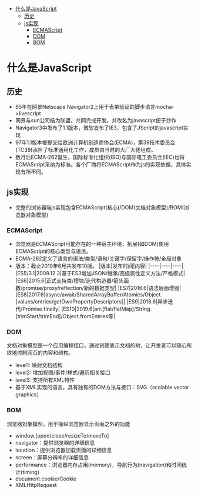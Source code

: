 <!-- TOC -->

- [什么是JavaScript](#什么是javascript)
  - [历史](#历史)
  - [js实现](#js实现)
    - [ECMAScript](#ecmascript)
    - [DOM](#dom)
    - [BOM](#bom)

<!-- /TOC -->

# 什么是JavaScript

## 历史
* 95年在网景Netscape Navigator2上用于表单验证的脚步语言mocha->livescript
* 网景与sun公司结为联盟，共同完成开发，并改名为javascript便于炒作
* Navigator3中发布了1.1版本，微软发布了IE3，包含了JScript的javascript实现
* 97年1.1版本被提交给欧洲计算机制造商协会(ECMA)，第39技术委员会(TC39)承担了标准通用化工作，成员由当时的大厂大佬组成。
* 数月后ECMA-262诞生，国际标准化组织(ISO)与国际电工委员会(IEC)也将ECMAScript采纳为标准。各个厂商将ECMAScript作为js的实现依据，具体实现有所不同。

## js实现
* 完整的浏览器端js实现包含ECMAScript(核心)/DOM(文档对象模型)/BOM(浏览器对象模型)
### ECMAScript
* 浏览器是ECMAScript可能存在的一种宿主环境，拓展(如DOM)使用ECMAScript的核心类型与语法。
* ECMA-262定义了语言的语法/类型/语句/关键字/保留字/操作符/全局对象
* 版本：截止2019年6月共发布10版。
|版本|发布时间|内容|
|----|----|----|
|ES5/3.1|2009.12.3|基于ES3增加JSON/继承/高级属性定义方法/严格模式|
|ES6|2015.6|正式支持类/模块/迭代构造器/箭头函数/promise/proxy/reflection/新的数据类型|
|ES7|2016.6|语法层面增强|
|ES8|2017.6|async/await/SharedArrayBuffer/Atomics/Object.[values/entries/getOwnPropertyDescriptors]|
|ES9|2018.6|异步迭代/Promise.finally|
|ES10|2019.6|arr.[flat/flatMap]/String.[trimStart/trimEnd]/Object.fromEntries等|
### DOM
文档对象模型是一个应用编程接口，通过创建表示文档的树，让开发者可以随心所欲地控制网页的内容和结构。
* level1: 映射文档结构
* level2: 增加视图/事件/样式/遍历相关接口
* lavel3: 支持所有XML特性
* 基于XML实现的语言，具有独有的DOM方法与接口：SVG（scalable vector graphics）
### BOM
浏览器对象模型，用于操纵浏览器显示页面之外的功能
* window.[open/close/resizeTo/moveTo]
* navigator：提供浏览器的详细信息
* location：提供浏览器加载页面的详细信息
* screen：屏幕分辨率的详细信息
* performance：浏览器内存占用(memory)，导航行为(navigation)和时间统计(timing)
* document.cookie/Cookie
* XMLHttpRequest

